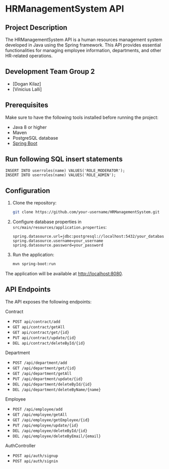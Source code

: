 # HRManagementSystem API

## Project Description

The HRManagementSystem API is a human resources management system developed in Java using the Spring framework. This API provides essential functionalities for managing employee information, departments, and other HR-related operations.

## Development Team Group 2

- [Dogan Kilaz]
- [Vinicius Lalli]

## Prerequisites

Make sure to have the following tools installed before running the project:

- Java 8 or higher
- Maven
- PostgreSQL database
- [Spring Boot](https://spring.io/projects/spring-boot)

## Run following SQL insert statements
```
INSERT INTO userroles(name) VALUES('ROLE_MODERATOR');
INSERT INTO userroles(name) VALUES('ROLE_ADMIN');
```

## Configuration

1. Clone the repository:

    ```bash
    git clone https://github.com/your-username/HRManagementSystem.git
    ```

2. Configure database properties in `src/main/resources/application.properties`:

    ```properties
    spring.datasource.url=jdbc:postgresql://localhost:5432/your_database
    spring.datasource.username=your_username
    spring.datasource.password=your_password
    ```

3. Run the application:

    ```bash
    mvn spring-boot:run
    ```

The application will be available at [http://localhost:8080](http://localhost:8080).

## API Endpoints

The API exposes the following endpoints:

Contract
- `POST api/contract/add`
- `GET api/contract/getAll`
- `GET api/contract/get/{id}`
- `PUT api/contract/update/{id}`
- `DEL api/contract/deleteById/{id}`

Department
- `POST /api/department/add`
- `GET /api/department/get/{id}`
- `GET /api/department/getAll`
- `PUT /api/department/update/{id}`
- `DEL /api/department/deleteById/{id}`
- `DEL /api/department/deleteByName/{name}`

Employee
- `POST /api/employee/add`
- `GET /api/employee/getAll`
- `GET /api/employee/getEmployee/{id}`
- `PUT /api/employee/update/{id}`
- `DEL /api/employee/deleteById/{id}`
- `DEL /api/employee/deleteByEmail/{email}`

AuthController
- `POST api/auth/signup`
- `POST api/auth/signin`




